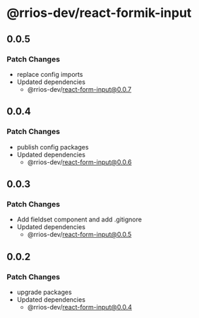 # @rrios-dev/react-formik-input

## 0.0.5

### Patch Changes

- replace config imports
- Updated dependencies
  - @rrios-dev/react-form-input@0.0.7

## 0.0.4

### Patch Changes

- publish config packages
- Updated dependencies
  - @rrios-dev/react-form-input@0.0.6

## 0.0.3

### Patch Changes

- Add fieldset component and add .gitignore
- Updated dependencies
  - @rrios-dev/react-form-input@0.0.5

## 0.0.2

### Patch Changes

- upgrade packages
- Updated dependencies
  - @rrios-dev/react-form-input@0.0.4
